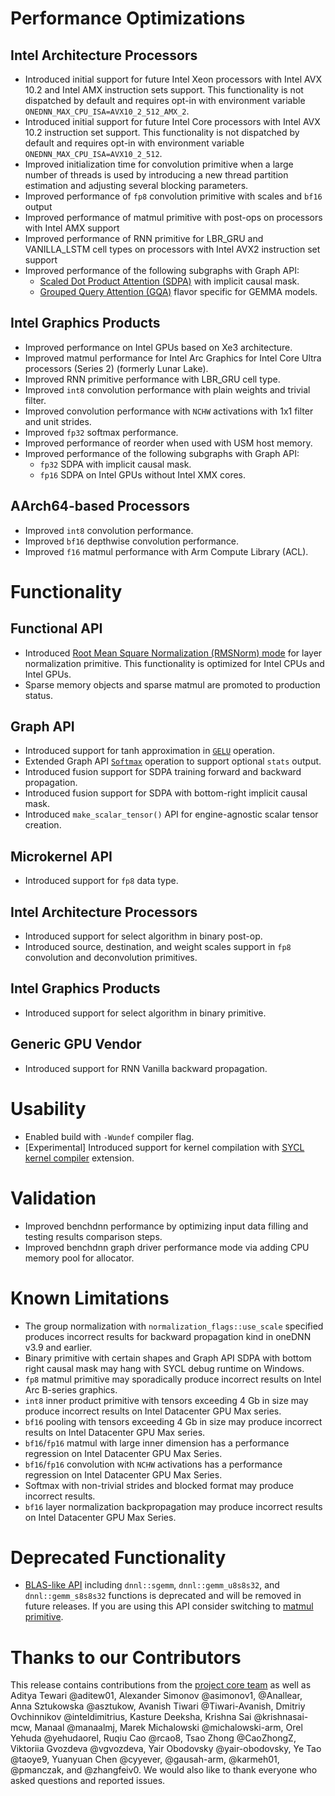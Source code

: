 # Performance Optimizations
## Intel Architecture Processors
* Introduced initial support for future Intel Xeon processors with Intel AVX 10.2 and Intel AMX instruction sets support.
  This functionality is not dispatched by default and requires opt-in with environment variable `ONEDNN_MAX_CPU_ISA=AVX10_2_512_AMX_2`.
* Introduced initial support for future Intel Core processors with Intel AVX 10.2 instruction set support. This functionality is not dispatched by default and requires opt-in with environment variable `ONEDNN_MAX_CPU_ISA=AVX10_2_512`.
* Improved initialization time for convolution primitive when a large number of threads is used by introducing a new thread partition estimation and adjusting several blocking parameters.
* Improved performance of `fp8` convolution primitive with scales and `bf16` output
* Improved performance of matmul primitive with post-ops on processors with Intel AMX support
* Improved performance of RNN primitive for LBR_GRU and VANILLA_LSTM cell types on processors with Intel AVX2 instruction set support
* Improved performance of the following subgraphs with Graph API:
    * [Scaled Dot Product Attention (SDPA)] with implicit causal mask.
    * [Grouped Query Attention (GQA)] flavor specific for GEMMA models.

[Scaled Dot Product Attention (SDPA)]: https://uxlfoundation.github.io/oneDNN/v3.9/dev_guide_graph_sdpa.html
[Grouped Query Attention (GQA)]: https://uxlfoundation.github.io/oneDNN/v3.9/dev_guide_graph_gqa.html

## Intel Graphics Products
* Improved performance on Intel GPUs based on Xe3 architecture.
* Improved matmul performance for Intel Arc Graphics for Intel Core Ultra processors (Series 2) (formerly Lunar Lake).
* Improved RNN primitive performance with LBR_GRU cell type.
* Improved `int8` convolution performance with plain weights and trivial filter.
* Improved convolution performance with `NCHW` activations with 1x1 filter and unit strides.
* Improved `fp32` softmax performance.
* Improved performance of reorder when used with USM host memory.
* Improved performance of the following subgraphs with Graph API:
    * `fp32` SDPA with implicit causal mask.
    * `fp16` SDPA on Intel GPUs without Intel XMX cores.

## AArch64-based Processors
* Improved `int8` convolution performance.
* Improved `bf16` depthwise convolution performance.
* Improved `f16` matmul performance with Arm Compute Library (ACL).

# Functionality
## Functional API
* Introduced [Root Mean Square Normalization (RMSNorm) mode] for layer normalization primitive. This functionality is optimized for Intel CPUs and Intel GPUs.
* Sparse memory objects and sparse matmul are promoted to production status.

[Root Mean Square Normalization (RMSNorm) mode]: https://uxlfoundation.github.io/oneDNN/v3.9/dev_guide_layer_normalization.html#root-mean-square-normalization-mode

## Graph API
* Introduced support for tanh approximation in [`GELU`] operation.
* Extended Graph API [`Softmax`] operation to support optional `stats` output.
* Introduced fusion support for SDPA training forward and backward propagation.
* Introduced fusion support for SDPA with bottom-right implicit causal mask.
* Introduced `make_scalar_tensor()` API for engine-agnostic scalar tensor creation.

[`GELU`]: https://uxlfoundation.github.io/oneDNN/v3.9/dev_guide_op_gelu.html
[`SoftMax`]: https://uxlfoundation.github.io/oneDNN/v3.9/dev_guide_op_softmax.html

## Microkernel API
* Introduced support for `fp8` data type.

## Intel Architecture Processors
* Introduced support for select algorithm in binary post-op.
* Introduced source, destination, and weight scales support in `fp8` convolution and deconvolution primitives.

## Intel Graphics Products
* Introduced support for select algorithm in binary primitive.

## Generic GPU Vendor
* Introduced support for RNN Vanilla backward propagation.

# Usability
* Enabled build with `-Wundef` compiler flag.
* [Experimental] Introduced support for kernel compilation with [SYCL kernel compiler] extension.

[SYCL kernel compiler]: https://github.com/intel/llvm/blob/sycl/sycl/doc/extensions/experimental/sycl_ext_oneapi_kernel_compiler.asciidoc

# Validation
* Improved benchdnn performance by optimizing input data filling and testing results comparison steps.
* Improved benchdnn graph driver performance mode via adding CPU memory pool for allocator.

# Known Limitations
* The group normalization with `normalization_flags::use_scale` specified produces incorrect results for backward propagation kind in oneDNN v3.9 and earlier.
* Binary primitive with certain shapes and Graph API SDPA with bottom right causal mask may hang with SYCL debug runtime on Windows.
* `fp8` matmul primitive may sporadically produce incorrect results on Intel Arc B-series graphics.
* `int8` inner product primitive with tensors exceeding 4 Gb in size may produce incorrect results on Intel Datacenter GPU Max series.
* `bf16` pooling with tensors exceeding 4 Gb in size may produce incorrect results on Intel Datacenter GPU Max series.
* `bf16`/`fp16` matmul with large inner dimension has  a performance regression on Intel Datacenter GPU Max Series.
* `bf16`/`fp16` convolution with `NCHW` activations has  a performance regression on Intel Datacenter GPU Max Series.
* Softmax with non-trivial strides and blocked format may produce incorrect results.
* `bf16` layer normalization backpropagation may produce incorrect results on Intel Datacenter GPU Max Series.

# Deprecated Functionality
* [BLAS-like API] including `dnnl::sgemm`, `dnnl::gemm_u8s8s32`, and `dnnl::gemm_s8s8s32` functions is deprecated and will be removed in future releases. If you are using this API consider switching to [matmul primitive].

[BLAS-like API]: https://uxlfoundation.github.io/oneDNN/v3.8/group_dnnl_api_blas.html
[matmul primitive]: https://uxlfoundation.github.io/oneDNN/v3.8/dev_guide_matmul.html

# Thanks to our Contributors
This release contains contributions from the [project core team] as well as Aditya Tewari @aditew01, Alexander Simonov @asimonov1, @Anallear, Anna Sztukowska @asztukow, Avanish Tiwari @Tiwari-Avanish, Dmitriy Ovchinnikov @inteldimitrius, Kasture Deeksha, Krishna Sai @krishnasai-mcw, Manaal @manaalmj, Marek Michalowski @michalowski-arm, Orel Yehuda @yehudaorel, Ruqiu Cao @rcao8, Tsao Zhong @CaoZhongZ, Viktoriia Gvozdeva @vgvozdeva, Yair Obodovsky @yair-obodovsky, Ye Tao @taoye9, Yuanyuan Chen @cyyever, @gausah-arm, @karmeh01, @pmanczak, and @zhangfeiv0. We would also like to thank everyone who asked questions and reported issues.

[project core team]: https://github.com/uxlfoundation/oneDNN/blob/rls-v3.9/MAINTAINERS.md

